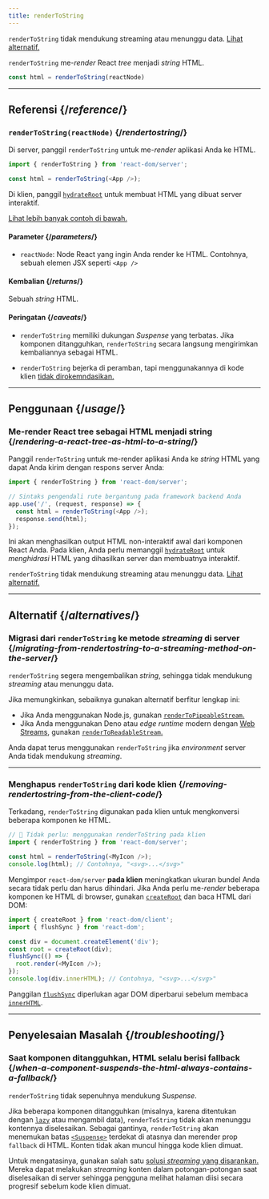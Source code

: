 ```yaml
---
title: renderToString
---
```


<Pitfall>

`renderToString` tidak mendukung streaming atau menunggu data. [Lihat alternatif.](#alternatives)

</Pitfall>

<Intro>

`renderToString` me-_render_ React _tree_ menjadi _string_ HTML.

```js
const html = renderToString(reactNode)
```

</Intro>

<InlineToc />

---

## Referensi {/*reference*/}

### `renderToString(reactNode)` {/*rendertostring*/}

Di server, panggil `renderToString` untuk me-_render_ aplikasi Anda ke HTML.

```js
import { renderToString } from 'react-dom/server';

const html = renderToString(<App />);
```

Di klien, panggil [`hydrateRoot`](/reference/react-dom/client/hydrateRoot) untuk membuat HTML yang dibuat server interaktif.

[Lihat lebih banyak contoh di bawah.](#usage)

#### Parameter {/*parameters*/}

* `reactNode`: Node React yang ingin Anda render ke HTML. Contohnya, sebuah elemen JSX seperti `<App />`

#### Kembalian {/*returns*/}

Sebuah _string_ HTML.

#### Peringatan {/*caveats*/}

* `renderToString` memiliki dukungan _Suspense_ yang terbatas. Jika komponen ditangguhkan, `renderToString` secara langsung mengirimkan kembaliannya sebagai HTML.

* `renderToString` bejerka di peramban, tapi menggunakannya di kode klien [tidak dirokemndasikan.](#removing-rendertostring-from-the-client-code)

---

## Penggunaan {/*usage*/}

### Me-render React tree sebagai HTML menjadi string {/*rendering-a-react-tree-as-html-to-a-string*/}

Panggil `renderToString` untuk me-render aplikasi Anda ke _string_ HTML yang dapat Anda kirim dengan respons server Anda:

```js {5-6}
import { renderToString } from 'react-dom/server';

// Sintaks pengendali rute bergantung pada framework backend Anda
app.use('/', (request, response) => {
  const html = renderToString(<App />);
  response.send(html);
});
```

Ini akan menghasilkan output HTML non-interaktif awal dari komponen React Anda. Pada klien, Anda perlu memanggil [`hydrateRoot`](/reference/react-dom/client/hydrateRoot) untuk *menghidrasi* HTML yang dihasilkan server dan membuatnya interaktif.


<Pitfall>

`renderToString` tidak mendukung streaming atau menunggu data. [Lihat alternatif.](#alternatives)

</Pitfall>

---

## Alternatif {/*alternatives*/}

### Migrasi dari `renderToString` ke metode _streaming_ di server {/*migrating-from-rendertostring-to-a-streaming-method-on-the-server*/}

`renderToString` segera mengembalikan _string_, sehingga tidak mendukung _streaming_ atau menunggu data.

Jika memungkinkan, sebaiknya gunakan alternatif berfitur lengkap ini:

* Jika Anda menggunakan Node.js, gunakan [`renderToPipeableStream`.](/reference/react-dom/server/renderToPipeableStream)
* Jika Anda menggunakan Deno atau _edge runtime_ modern dengan [Web Streams](https://developer.mozilla.org/en-US/docs/Web/API/Streams_API), gunakan [`renderToReadableStream`.](/reference/react-dom/server/renderToReadableStream)

Anda dapat terus menggunakan `renderToString` jika _environment_ server Anda tidak mendukung _streaming_.

---

### Menghapus `renderToString` dari kode klien {/*removing-rendertostring-from-the-client-code*/}

Terkadang, `renderToString` digunakan pada klien untuk mengkonversi beberapa komponen ke HTML.

```js {1-2}
// 🚩 Tidak perlu: menggunakan renderToString pada klien
import { renderToString } from 'react-dom/server';

const html = renderToString(<MyIcon />);
console.log(html); // Contohnya, "<svg>...</svg>"
```

Mengimpor `react-dom/server` **pada klien** meningkatkan ukuran bundel Anda secara tidak perlu dan harus dihindari. Jika Anda perlu me-_render_ beberapa komponen ke HTML di browser, gunakan [`createRoot`](/reference/react-dom/client/createRoot) dan baca HTML dari DOM:

```js
import { createRoot } from 'react-dom/client';
import { flushSync } from 'react-dom';

const div = document.createElement('div');
const root = createRoot(div);
flushSync(() => {
  root.render(<MyIcon />);
});
console.log(div.innerHTML); // Contohnya, "<svg>...</svg>"
```

Panggilan [`flushSync`](/reference/react-dom/flushSync) diperlukan agar DOM diperbarui sebelum membaca [`innerHTML`](https://developer.mozilla.org/en-US/docs/Web/API/Elemen/innerHTML).

---

## Penyelesaian Masalah {/*troubleshooting*/}

### Saat komponen ditangguhkan, HTML selalu berisi fallback {/*when-a-component-suspends-the-html-always-contains-a-fallback*/}

`renderToString` tidak sepenuhnya mendukung _Suspense_.

Jika beberapa komponen ditangguhkan (misalnya, karena ditentukan dengan [`lazy`](/reference/react/lazy) atau mengambil data), `renderToString` tidak akan menunggu kontennya diselesaikan. Sebagai gantinya, `renderToString` akan menemukan batas [`<Suspense>`](/reference/react/Suspense) terdekat di atasnya dan merender prop `fallback` di HTML. Konten tidak akan muncul hingga kode klien dimuat.

Untuk mengatasinya, gunakan salah satu [solusi _streaming_ yang disarankan.](#migrating-from-rendertostring-to-a-streaming-method-on-the-server) Mereka dapat melakukan _streaming_ konten dalam potongan-potongan saat diselesaikan di server sehingga pengguna melihat halaman diisi secara progresif sebelum kode klien dimuat.
